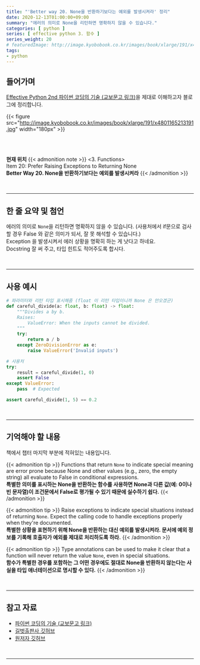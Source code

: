 ```yaml
---
title: "'Better way 20. None을 반환하기보다는 예외를 발생시켜라' 정리"
date: 2020-12-13T01:00:00+09:00
summary: "에러의 의미로 None을 리턴하면 명확하지 않을 수 있습니다."
categories: [ python ]
series: [ effective python 3. 함수 ]
series_weight: 20
# featuredImage: http://image.kyobobook.co.kr/images/book/xlarge/191/x4801165213191.jpg
tags:
- python
---
```


## 들어가며

[Effective Python 2nd 파이썬 코딩의 기술 (교보문고 링크)](http://digital.kyobobook.co.kr/digital/ebook/ebookDetail.ink?selectedLargeCategory=001&barcode=4801165213191&orderClick=LEH&Kc=)을 제대로 이해하고자 블로그에 정리합니다.

{{< figure src="http://image.kyobobook.co.kr/images/book/xlarge/191/x4801165213191.jpg" width="180px" >}}

<br/>
<br/>

**현재 위치**
{{< admonition note >}}
<3. Functions>  
Item 20: Prefer Raising Exceptions to Returning None  
**Better Way 20. None을 반환하기보다는 예외를 발생시켜라**
{{< /admonition >}}


<br/>

---


## 한 줄 요약 및 첨언

에러의 의미로 `None`을 리턴하면 명확하지 않을 수 있습니다. (사용처에서 if문으로 검사할 경우 False 와 같은 의미가 되서, 잘 못 해석할 수 있습니다.)  
Exception 을 발생시켜서 에러 상황을 명확히 하는 게 낫다고 하네요.  
Docstring 잘 써 주고, 타입 힌트도 적어주도록 합시다.

<br/>

---

## 사용 예시

```python
# 파라미터와 리턴 타입 표시해줌 (float 이 리턴 타입이니까 None 은 안오겠군)
def careful_divide(a: float, b: float) -> float:
    """Divides a by b.
    Raises:
        ValueError: When the inputs cannot be divided.
    """
    try:
        return a / b
    except ZeroDivisionError as e:
        raise ValueError('Invalid inputs')

# 사용처
try:
    result = careful_divide(1, 0)
    assert False
except ValueError:
    pass  # Expected

assert careful_divide(1, 5) == 0.2
```


<br/>

---

## 기억해야 할 내용

책에서 챕터 마지막 부분에 적혀있는 내용입니다.

{{< admonition tip >}}
Functions that return `None` to indicate special meaning are error prone because None and other values (e.g., zero, the empty string) all evaluate to False in conditional expressions.  
**특별한 의미를 표시하는 None을 반환하는 함수를 사용하면 None과 다른 값(예: 0이나 빈 문자열)이 조건문에서 False로 평가될 수 있기 때문에 실수하기 쉽다.**
{{< /admonition >}}

{{< admonition tip >}}
Raise exceptions to indicate special situations instead of returning `None`. Expect the calling code to handle exceptions properly when they're documented.  
**특별한 상황을 표현하기 위해 None을 반환하는 대신 예외를 발생시켜라. 문서에 예외 정보를 기록해 호출자가 예외를 제대로 처리하도록 하라.**
{{< /admonition >}}

{{< admonition tip >}}
Type annotations can be used to make it clear that a function will never return the value `None`, even in special situations.  
**함수가 특별한 경우를 포함하는 그 어떤 경우에도 절대로 None을 반환하지 않는다는 사실을 타입 애너테이션으로 명시할 수 있다.**
{{< /admonition >}}

<br/>

---

## 참고 자료

- [파이썬 코딩의 기술 (교보문고 링크)](http://digital.kyobobook.co.kr/digital/ebook/ebookDetail.ink?selectedLargeCategory=001&barcode=4801165213191&orderClick=LEH&Kc=)
- [길벗출판사 깃허브](https://github.com/gilbutITbook/080235/blob/master/Chapter3/Better%20way20.py)
- [원저자 깃허브](https://github.com/bslatkin/effectivepython/blob/master/example_code/item_20.py)

<br/>

---